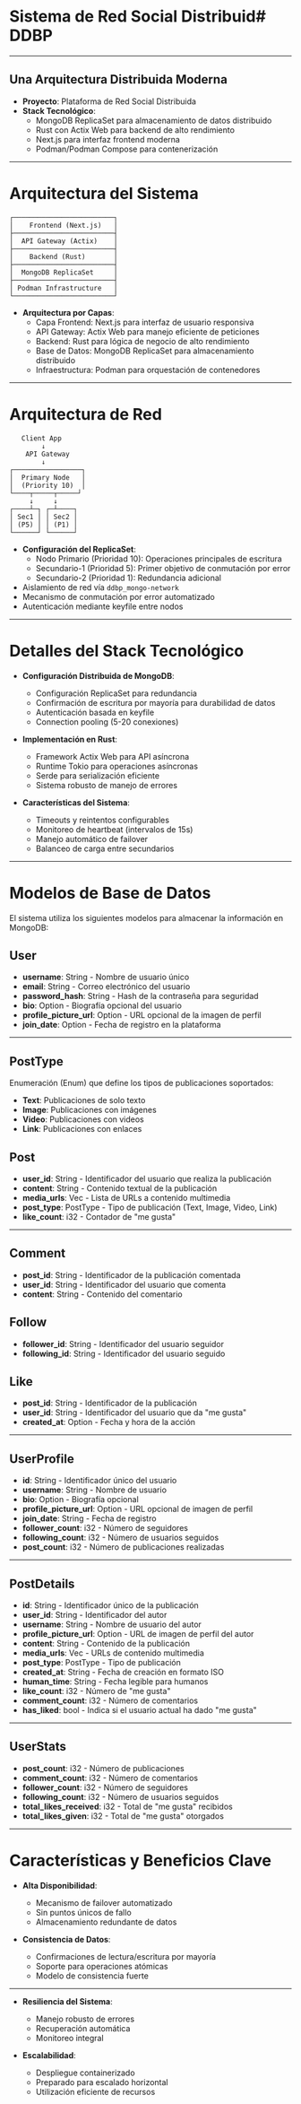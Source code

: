 # Sistema de Red Social Distribuid# DDBP
---
## Una Arquitectura Distribuida Moderna

- **Proyecto**: Plataforma de Red Social Distribuida
- **Stack Tecnológico**:
  - MongoDB ReplicaSet para almacenamiento de datos distribuido
  - Rust con Actix Web para backend de alto rendimiento
  - Next.js para interfaz frontend moderna
  - Podman/Podman Compose para contenerización

---

# Arquitectura del Sistema

```
┌─────────────────────────┐
│    Frontend (Next.js)   │
├─────────────────────────┤
│  API Gateway (Actix)    │
├─────────────────────────┤
│    Backend (Rust)       │
├─────────────────────────┤
│  MongoDB ReplicaSet     │
├─────────────────────────┤
│ Podman Infrastructure   │
└─────────────────────────┘
```

- **Arquitectura por Capas**:
  - Capa Frontend: Next.js para interfaz de usuario responsiva
  - API Gateway: Actix Web para manejo eficiente de peticiones
  - Backend: Rust para lógica de negocio de alto rendimiento
  - Base de Datos: MongoDB ReplicaSet para almacenamiento distribuido
  - Infraestructura: Podman para orquestación de contenedores

---

# Arquitectura de Red

```
   Client App
        ↓
    API Gateway
        ↓
┌─────────────────┐
│  Primary Node   │
│  (Priority 10)  │
└────┬─────┬─────┘
     ↓     ↓
┌────┴─┐ ┌─┴────┐
│ Sec1 │ │ Sec2 │
│ (P5) │ │ (P1) │
└──────┘ └──────┘
```

- **Configuración del ReplicaSet**:
  - Nodo Primario (Prioridad 10): Operaciones principales de escritura
  - Secundario-1 (Prioridad 5): Primer objetivo de conmutación por error
  - Secundario-2 (Prioridad 1): Redundancia adicional
- Aislamiento de red vía `ddbp_mongo-network`
- Mecanismo de conmutación por error automatizado
- Autenticación mediante keyfile entre nodos

---

# Detalles del Stack Tecnológico

- **Configuración Distribuida de MongoDB**:
  - Configuración ReplicaSet para redundancia
  - Confirmación de escritura por mayoría para durabilidad de datos
  - Autenticación basada en keyfile
  - Connection pooling (5-20 conexiones)

- **Implementación en Rust**:
  - Framework Actix Web para API asíncrona
  - Runtime Tokio para operaciones asíncronas
  - Serde para serialización eficiente
  - Sistema robusto de manejo de errores

- **Características del Sistema**:
  - Timeouts y reintentos configurables
  - Monitoreo de heartbeat (intervalos de 15s)
  - Manejo automático de failover
  - Balanceo de carga entre secundarios

---

# Modelos de Base de Datos

El sistema utiliza los siguientes modelos para almacenar la información en MongoDB:

## User
- **username**: String - Nombre de usuario único
- **email**: String - Correo electrónico del usuario
- **password_hash**: String - Hash de la contraseña para seguridad
- **bio**: Option<String> - Biografía opcional del usuario
- **profile_picture_url**: Option<String> - URL opcional de la imagen de perfil
- **join_date**: Option<String> - Fecha de registro en la plataforma
---
## PostType 
Enumeración (Enum) que define los tipos de publicaciones soportados:
- **Text**: Publicaciones de solo texto
- **Image**: Publicaciones con imágenes
- **Video**: Publicaciones con videos 
- **Link**: Publicaciones con enlaces

## Post 
- **user_id**: String - Identificador del usuario que realiza la publicación
- **content**: String - Contenido textual de la publicación
- **media_urls**: Vec<String> - Lista de URLs a contenido multimedia
- **post_type**: PostType - Tipo de publicación (Text, Image, Video, Link)
- **like_count**: i32 - Contador de "me gusta"
---
## Comment 
- **post_id**: String - Identificador de la publicación comentada
- **user_id**: String - Identificador del usuario que comenta
- **content**: String - Contenido del comentario

## Follow
- **follower_id**: String - Identificador del usuario seguidor
- **following_id**: String - Identificador del usuario seguido

## Like 
- **post_id**: String - Identificador de la publicación
- **user_id**: String - Identificador del usuario que da "me gusta"
- **created_at**: Option<String> - Fecha y hora de la acción
---
## UserProfile
- **id**: String - Identificador único del usuario
- **username**: String - Nombre de usuario
- **bio**: Option<String> - Biografía opcional
- **profile_picture_url**: Option<String> - URL opcional de imagen de perfil
- **join_date**: String - Fecha de registro
- **follower_count**: i32 - Número de seguidores
- **following_count**: i32 - Número de usuarios seguidos
- **post_count**: i32 - Número de publicaciones realizadas
---
## PostDetails
- **id**: String - Identificador único de la publicación
- **user_id**: String - Identificador del autor
- **username**: String - Nombre de usuario del autor
- **profile_picture_url**: Option<String> - URL de imagen de perfil del autor
- **content**: String - Contenido de la publicación
- **media_urls**: Vec<String> - URLs de contenido multimedia
- **post_type**: PostType - Tipo de publicación
- **created_at**: String - Fecha de creación en formato ISO
- **human_time**: String - Fecha legible para humanos
- **like_count**: i32 - Número de "me gusta"
- **comment_count**: i32 - Número de comentarios
- **has_liked**: bool - Indica si el usuario actual ha dado "me gusta"
---
## UserStats
- **post_count**: i32 - Número de publicaciones
- **comment_count**: i32 - Número de comentarios
- **follower_count**: i32 - Número de seguidores
- **following_count**: i32 - Número de usuarios seguidos
- **total_likes_received**: i32 - Total de "me gusta" recibidos
- **total_likes_given**: i32 - Total de "me gusta" otorgados

---

# Características y Beneficios Clave

- **Alta Disponibilidad**:
  - Mecanismo de failover automatizado
  - Sin puntos únicos de fallo
  - Almacenamiento redundante de datos

- **Consistencia de Datos**:
  - Confirmaciones de lectura/escritura por mayoría
  - Soporte para operaciones atómicas
  - Modelo de consistencia fuerte
---
- **Resiliencia del Sistema**:
  - Manejo robusto de errores
  - Recuperación automática
  - Monitoreo integral

- **Escalabilidad**:
  - Despliegue containerizado
  - Preparado para escalado horizontal
  - Utilización eficiente de recursos

